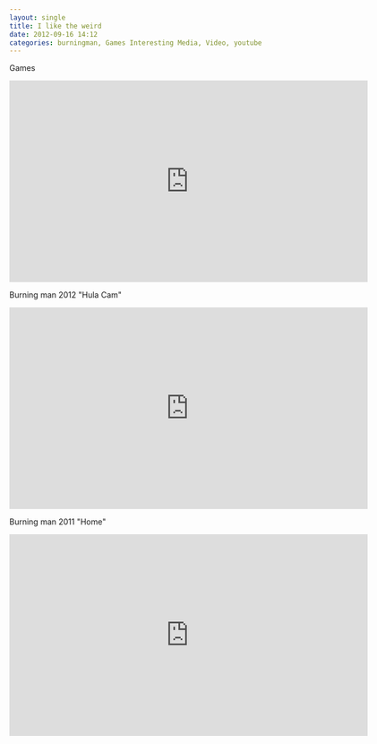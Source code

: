 ```yaml
---
layout: single
title: I like the weird
date: 2012-09-16 14:12
categories: burningman, Games Interesting Media, Video, youtube
---
```

Games 
<iframe width="640" height="360" src="http://www.youtube.com/embed/46kVxnCFNWQ" frameborder="0" allowfullscreen></iframe>

Burning man 2012 "Hula Cam"
<iframe width="640" height="360" src="http://www.youtube.com/embed/Ea3RAkGqYC8" frameborder="0" allowfullscreen></iframe>

Burning man 2011 "Home"
<iframe width="640" height="360" src="http://www.youtube.com/embed/WQPQn9TLpPY" frameborder="0" allowfullscreen></iframe>



